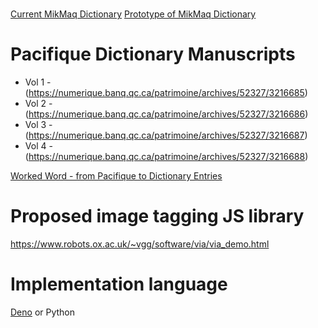 # 

[Current MikMaq Dictionary](https://www.mikmaqonline.org/)
[Prototype of MikMaq Dictionary](https://www.mikmaqonline.org/words-mp3/media/index.html#)

# Pacifique Dictionary Manuscripts
- Vol 1 - (https://numerique.banq.qc.ca/patrimoine/archives/52327/3216685)
- Vol 2 - (https://numerique.banq.qc.ca/patrimoine/archives/52327/3216686)
- Vol 3 - (https://numerique.banq.qc.ca/patrimoine/archives/52327/3216687)
- Vol 4 - (https://numerique.banq.qc.ca/patrimoine/archives/52327/3216688)

[Worked Word - from Pacifique to Dictionary Entries](https://docs.google.com/document/d/1Kp7xMELs5B5z1O98DkwjFlEGTQBMECyf/edit?usp=sharing&ouid=100409678995912604589&rtpof=true&sd=true)

# Proposed image tagging JS library
https://www.robots.ox.ac.uk/~vgg/software/via/via_demo.html

# Implementation language

[Deno](https://deno.land/)
or Python


